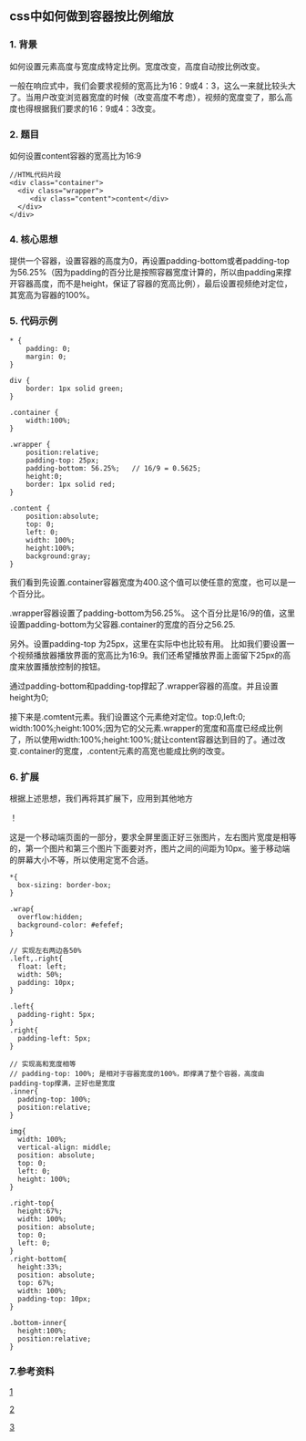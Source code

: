## css中如何做到容器按比例缩放

### 1. 背景


如何设置元素高度与宽度成特定比例。宽度改变，高度自动按比例改变。 </br>


一般在响应式中，我们会要求视频的宽高比为16：9或4：3，这么一来就比较头大了。当用户改变浏览器宽度的时候（改变高度不考虑），视频的宽度变了，那么高度也得根据我们要求的16：9或4：3改变。


### 2. 题目

如何设置content容器的宽高比为16:9

```
//HTML代码片段
<div class="container">
  <div class="wrapper">
     <div class="content">content</div>
  </div>
</div>

```

### 4. 核心思想

提供一个容器，设置容器的高度为0，再设置padding-bottom或者padding-top为56.25%（因为padding的百分比是按照容器宽度计算的，所以由padding来撑开容器高度，而不是height，保证了容器的宽高比例），最后设置视频绝对定位，其宽高为容器的100%。


### 5. 代码示例

```
* {
	padding: 0;
	margin: 0;
}

div {
    border: 1px solid green;
}

.container { 
    width:100%; 
}

.wrapper {
    position:relative;
    padding-top: 25px;
    padding-bottom: 56.25%;   // 16/9 = 0.5625;
    height:0;
    border: 1px solid red;
}

.content {
    position:absolute;
    top: 0;
    left: 0;
    width: 100%;
    height:100%;
    background:gray;
}

```

我们看到先设置.container容器宽度为400.这个值可以使任意的宽度，也可以是一个百分比。

.wrapper容器设置了padding-bottom为56.25%。 这个百分比是16/9的值，这里设置padding-bottom为父容器.container的宽度的百分之56.25.

另外。设置padding-top 为25px，这里在实际中也比较有用。 比如我们要设置一个视频播放器播放界面的宽高比为16:9。我们还希望播放界面上面留下25px的高度来放置播放控制的按钮。

通过padding-bottom和padding-top撑起了.wrapper容器的高度。并且设置height为0;

接下来是.comtent元素。我们设置这个元素绝对定位。top:0,left:0; width:100%;height:100%;因为它的父元素.wrapper的宽度和高度已经成比例了，所以使用width:100%;height:100%;就让content容器达到目的了。通过改变.container的宽度，.content元素的高宽也能成比例的改变。


### 6. 扩展

根据上述思想，我们再将其扩展下，应用到其他地方

！[]()

这是一个移动端页面的一部分，要求全屏里面正好三张图片，左右图片宽度是相等的，第一个图片和第三个图片下面要对齐，图片之间的间距为10px。鉴于移动端的屏幕大小不等，所以使用定宽不合适。


```
*{
  box-sizing: border-box;
}

.wrap{
  overflow:hidden;
  background-color: #efefef;
}

// 实现左右两边各50%
.left,.right{
  float: left;
  width: 50%;
  padding: 10px;
}

.left{
  padding-right: 5px;
}
.right{
  padding-left: 5px;
}

// 实现高和宽度相等
// padding-top: 100%; 是相对于容器宽度的100%，即撑满了整个容器，高度由padding-top撑满，正好也是宽度
.inner{
  padding-top: 100%;
  position:relative;  
}

img{
  width: 100%;
  vertical-align: middle;
  position: absolute;
  top: 0;
  left: 0;
  height: 100%;
}

.right-top{
  height:67%;
  width: 100%;
  position: absolute;
  top: 0;
  left: 0;
}
.right-bottom{
  height:33%;
  position: absolute;
  top: 67%;
  width: 100%;
  padding-top: 10px;
}

.bottom-inner{
  height:100%;
  position:relative;
}
```

### 7.参考资料

[1](http://imweb.io/topic/555a92f76da9e441601d6e94)

[2](https://alistapart.com/article/creating-intrinsic-ratios-for-video)

[3](http://output.jsbin.com/boyuzo/1/)




